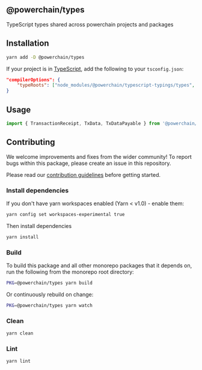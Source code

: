 ## @powerchain/types

TypeScript types shared across powerchain projects and packages

## Installation

```bash
yarn add -D @powerchain/types
```

If your project is in [TypeScript](https://www.typescriptlang.org/), add the following to your `tsconfig.json`:

```json
"compilerOptions": {
    "typeRoots": ["node_modules/@powerchain/typescript-typings/types", "node_modules/@types"],
}
```

## Usage

```javascript
import { TransactionReceipt, TxData, TxDataPayable } from '@powerchain/types';
```

## Contributing

We welcome improvements and fixes from the wider community! To report bugs within this package, please create an issue in this repository.

Please read our [contribution guidelines](../../CONTRIBUTING.md) before getting started.

### Install dependencies

If you don't have yarn workspaces enabled (Yarn < v1.0) - enable them:

```bash
yarn config set workspaces-experimental true
```

Then install dependencies

```bash
yarn install
```

### Build

To build this package and all other monorepo packages that it depends on, run the following from the monorepo root directory:

```bash
PKG=@powerchain/types yarn build
```

Or continuously rebuild on change:

```bash
PKG=@powerchain/types yarn watch
```

### Clean

```bash
yarn clean
```

### Lint

```bash
yarn lint
```
